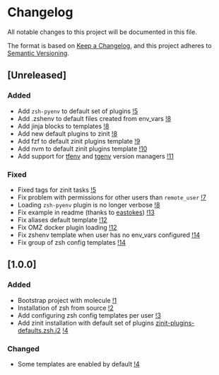 # Changelog
All notable changes to this project will be documented in this file.

The format is based on [Keep a Changelog](https://keepachangelog.com/en/1.0.0/),
and this project adheres to [Semantic Versioning](https://semver.org/spec/v2.0.0.html).

## [Unreleased]

### Added

* Add `zsh-pyenv` to default set of plugins [!5](https://github.com/nekeal/ansible-role-zsh/pull/5)
* Add .zshenv to default files created from env_vars [!8](https://github.com/nekeal/ansible-role-zsh/pull/8)
* Add jinja blocks to templates [!8](https://github.com/nekeal/ansible-role-zsh/pull/8)
* Add new default plugins to zinit [!8](https://github.com/nekeal/ansible-role-zsh/pull/8)
* Add fzf to default zinit plugins template [!9](https://github.com/nekeal/ansible-role-zsh/pull/9)
* Add nvm to default zinit plugins template [!10](https://github.com/nekeal/ansible-role-zsh/pull/10)
* Add support for [tfenv](https://github.com/tfutils/tfenv) and [tgenv](https://github.com/cunymatthieu/tgenv/tree/master/bin) version managers [!11](https://github.com/nekeal/ansible-role-zsh/pull/11)

### Fixed

* Fixed tags for zinit tasks [!5](https://github.com/nekeal/ansible-role-zsh/pull/5)
* Fix problem with permissions for other users than `remote_user` [!7](https://github.com/nekeal/ansible-role-zsh/pull/5)
* Loading `zsh-pyenv` plugin is no longer verbose [!8](https://github.com/nekeal/ansible-role-zsh/pull/8)
* Fix example in readme (thanks to [eastokes](https://github.com/eastokes)) [!13](https://github.com/nekeal/ansible-role-zsh/pull/13)
* Fix aliases default template [!12](https://github.com/nekeal/ansible-role-zsh/pull/12)
* Fix OMZ docker plugin loading [!12](https://github.com/nekeal/ansible-role-zsh/pull/12)
* Fix zshenv template when user has no env_vars configured [!14](https://github.com/nekeal/ansible-role-zsh/pull/14)
* Fix group of zsh config templates [!14](https://github.com/nekeal/ansible-role-zsh/pull/14)

## [1.0.0]

### Added
* Bootstrap project with molecule [!1](https://github.com/nekeal/ansible-role-zsh/pull/1)
* Installation of zsh from source [!2](https://github.com/nekeal/ansible-role-zsh/pull/2)
* Add configuring zsh config templates per user [!3](https://github.com/nekeal/ansible-role-zsh/pull/3)
* Add zinit installation with default set of plugins [zinit-plugins-defaults.zsh.j2](./templates/zinit-plugins-default.zsh.j2) [!4](https://github.com/nekeal/ansible-role-zsh/pull/4)

### Changed
* Some templates are enabled by default [!4](https://github.com/nekeal/ansible-role-zsh/pull/4)
